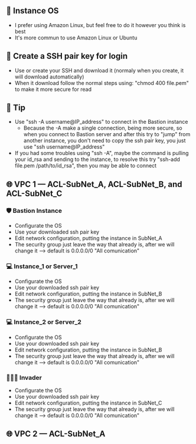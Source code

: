 ## 🐧 Instance OS
- I prefer using Amazon Linux, but feel free to do it however you think is best
- It's more commun to use Amazon Linux or Ubuntu

## 🔑 Create a SSH pair key for login
- Use or create your SSH and download it (normaly when you create, it will download automatically)
- When it download follow the normal steps using: "chmod 400 file.pem" to make it more secure for read

## 🍬 Tip
- Use "ssh -A username@IP_address" to connect in the Bastion instance
    - Because the -A make a single connection, being more secure, so when you connect to Bastion server and after this
      try to  "jump" from another instance, you don't need to copy the ssh pair key, you just use "ssh username@IP_address"
- If you had some troubles using "ssh -A", maybe the command is pulling your id_rsa and sending to the instance, to resolve this
  try "ssh-add file.pem /path/to/id_rsa", then you may be able to connect
  
## 🌐 VPC 1 — ACL-SubNet_A, ACL-SubNet_B, and ACL-SubNet_C

### 🛡️ Bastion Instance
- Configurate the OS
- Use your downloaded ssh pair key
- Edit network configuration, putting the instance in SubNet_A
- The security group just leave the way that already is, after we will change it --> default is 0.0.0.0/0 "All comunication"

### 💻 Instance_1 or Server_1
- Configurate the OS
- Use your downloaded ssh pair key
- Edit network configuration, putting the instance in SubNet_B
- The security group just leave the way that already is, after we will change it --> default is 0.0.0.0/0 "All comunication"

### 💻 Instance_2 or Server_2
- Configurate the OS
- Use your downloaded ssh pair key
- Edit network configuration, putting the instance in SubNet_B
- The security group just leave the way that already is, after we will change it --> default is 0.0.0.0/0 "All comunication"

### 👨🏻‍💻 Invader
- Configurate the OS
- Use your downloaded ssh pair key
- Edit network configuration, putting the instance in SubNet_C
- The security group just leave the way that already is, after we will change it --> default is 0.0.0.0/0 "All comunication"

## 🌐 VPC 2 — ACL-SubNet_A

###
